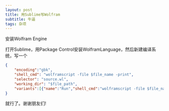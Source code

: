 ```yaml
---
layout: post
title: 用Sublime写Wolfram
subtitle: 牛逼
tags: 杂项
---
```


安装Wolfram Engine

打开Sublime，用Package Control安装WolframLanguage，然后新建编译系统，写一个

```json
{
	"encoding":"gbk",
	"shell_cmd": "wolframscript -file $file_name -print",
	"selector": "source.wl",
	"working_dir": "$file_path",
	"variants":[{"name":"Run","shell_cmd":"wolframscript -file $file_name -print"}]
}

```

就行了。谢谢朋友们!
